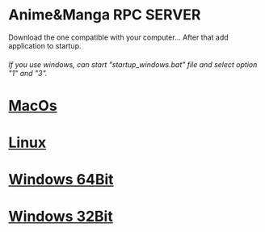 # Anime&Manga RPC SERVER
Download the one compatible with your computer...
After that add application to startup.
###### If you use windows, can start "startup_windows.bat" file and select option "1" and "3".

# [MacOs](https://raw.githubusercontent.com/Herom123/Anime-Manga_RPC_SERVER/main/macos.zip)
# [Linux](https://raw.githubusercontent.com/Herom123/Anime-Manga_RPC_SERVER/main/linux.zip)
# [Windows 64Bit](https://raw.githubusercontent.com/Herom123/Anime-Manga_RPC_SERVER/main/windows_64bit.zip)
# [Windows 32Bit](https://raw.githubusercontent.com/Herom123/Anime-Manga_RPC_SERVER/main/windows_32bit.zip)
